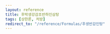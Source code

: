 ```yaml
---
layout: reference
title: 후박생강감초반하인삼탕
tags: [상한론, 처방]
redirect_to: "/reference/Formulas/후생반감인탕"
---
```


